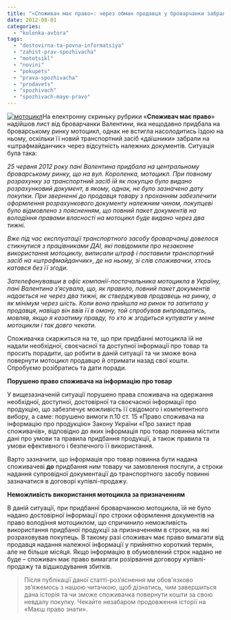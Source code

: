```yaml
---
title: "«Споживач має право»: через обман продавця у броварчанки забрали мотоцикл на «штрафмайданчик»"
date: 2012-08-01
categories: 
  - "kolonka-avtora"
tags: 
  - "dostovirna-ta-povna-informatsiya"
  - "zahist-prav-spozhivacha"
  - "mototsikl"
  - "novini"
  - "pokupets"
  - "prava-spozhivacha"
  - "prodavets"
  - "spozhivach"
  - "spozhivach-maye-pravo"
---
```


[![](https://mpz.brovary.org/wp-content/uploads/2012/08/mototsikl.jpg "мотоцикл")](https://mpz.brovary.org/wp-content/uploads/2012/08/mototsikl.jpg)На електронну скриньку рубрики «**Споживач має право**» надійшов лист від броварчанки Валентини, яка нещодавно придбала на броварському ринку мотоцикл, однак не встигла насолодитись їздою на ньому, оскільки її новий транспортний засіб «даїшники» забрали на «штрафмайданчик» через відсутність належних документів. Ситуація була така:

_25 червня 2012 року пані Валентина придбала на центральному броварському ринку, що на вул. Короленка, мотоцикл. При повному розрахунку за транспортний засіб їй як покупцю було видано розрахунковий документ, в якому, однак, не було зазначено дату покупки. При зверненні до продавця товару з проханням забезпечити оформлення розрахункового документу належним чином, покупцеві було відмовлено з поясненням, що повний пакет документів на володіння правами власності на мотоцикл буде видано через два тижні._

_Вже під час експлуатації транспортного засобу броварчанці довелося стикнутися з працівниками ДАІ, які повідомили про незаконне використання мотоциклу, виписали штраф і поставили транспортний засіб на «штрафмайданчик», де на ньому, зі слів споживачки, хтось катався без її згоди._

_Зателефонувавши в офіс компанії-постачальника мотоцикла в Україну, пані Валентина з’ясувала, що, як правило, повний пакет документів надається не через два тижні, як стверджував продавець на ринку, а як мінімум через шість. Коли вона прийшла на ринок та запитала у продавця, навіщо він ввів її в оману, той спробував виправдатись, мовляв, якщо я казатиму правду, то хто ж згодиться купувати у мене мотоцикли і так довго чекати._

Споживачка скаржиться на те, що при придбанні мотоцикла їй не надали необхідної, своєчасної та доступної інформації про товар та просить порадити, що робити в даній ситуації та чи зможе вона повернути мотоцикл продавцю й отримати назад свої кошти. Спробуємо розібратись та дати поради.

**Порушено право споживача на інформацію про товар**

У вищезазначеній ситуації порушено права споживача на одержання необхідної, доступної, достовірної та своєчасної інформації про продукцію, що забезпечує можливість її свідомого і компетентного вибору, а саме: порушено вимоги п.10 ст. 15 «Право споживача на інформацію про продукцію» Закону України «Про захист прав споживачів», відповідно до яких інформація про товар повинна містити дані про умови та правила придбання продукції, а також правила та умови ефективного і безпечного її використання.

Варто зазначити, що інформація про товар повинна бути надана споживачеві **до** придбання ним товару чи замовлення послуги, а строки надання супровідної документації до транспортного засобу повинні зазначатися в договорі купівлі-продажу.

**Неможливість використання мотоцикла за призначенням**

В даній ситуації, при придбанні броварчанкою мотоцикла, їй не було надано достовірної інформації про строки оформлення документів на право володіння мотоциклом, що спричинило неможливість використання придбаної продукції за призначенням в строки, на які розраховував покупець. В такому разі споживач має право вимагати від продавця надання належної інформації у прийнятно короткий термін, але не більше місяця. Якщо інформацію в обумовлений строк надано не буде – споживач має право вимагати розірвання договору купівлі-продажу та відшкодування збитків.

> Після публікації даної статті-роз’яснення ми обов'язково зв’яжемось з нашою читачкою, щоб дізнатись, чим завершиться дана історія та чи зможе споживачка повернути кошти за свою невдалу покупку. Чекайте незабаром продовження історії на «Маєш право знати».
